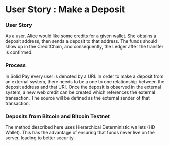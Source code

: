 # User Story : Make a Deposit

### User Story

As a user, Alice would like some credits for a given wallet.  She obtains a deposit address, then sends a deposit to that address.  The funds should show up in the CreditChain, and consequently, the Ledger after the transfer is confirmed.

### Process

In Solid Pay every user is denoted by a URI.  In order to make a deposit from an external system, there needs to be a one to one relationship between the deposit address and that URI.  Once the deposit is observed in the external system, a new web credit can be created which references the external transaction.  The source will be defined as the external sender of that transaction.

### Deposits from Bitcoin and Bitcoin Testnet

The method described here uses Hierarchical Deterministic wallets \(HD Wallet\).  This has the advantage of ensuring that funds never live on the server, leading to better security.



